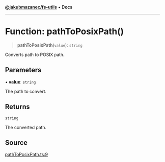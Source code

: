 [**@jakubmazanec/fs-utils**](../README.md) • **Docs**

---

# Function: pathToPosixPath()

> **pathToPosixPath**(`value`): `string`

Converts path to POSIX path.

## Parameters

• **value**: `string`

The path to convert.

## Returns

`string`

The converted path.

## Source

[pathToPosixPath.ts:9](https://github.com/jakubmazanec/js-tools/blob/7be96c9bc335915647cfe729050b17fe2580309a/packages/fs-utils/source/pathToPosixPath.ts#L9)
